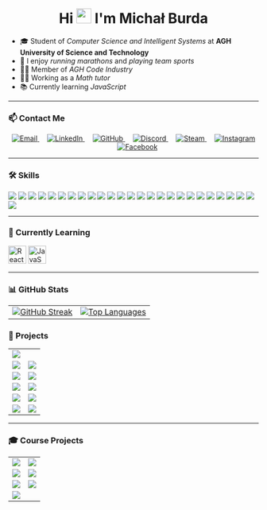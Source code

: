 <h1 align="center">
  Hi <img src="https://user-images.githubusercontent.com/18350557/176309783-0785949b-9127-417c-8b55-ab5a4333674e.gif" width="30" /> I'm Michał Burda
</h1>

- 🎓 Student of *Computer Science and Intelligent Systems* at **AGH University of Science and Technology**
- 🏃 I enjoy *running marathons* and *playing team sports*
- 👨‍🎓 Member of *AGH Code Industry*
- 👨‍🏫 Working as a *Math tutor*
- 📚 Currently learning *JavaScript*

---

### 📫 Contact Me

<p align="center">
  <a href="mailto:michalburda4@gmail.com">
    <img src="https://img.shields.io/badge/Email-michalburda4@gmail.com-blue?style=flat-square&logo=gmail&logoColor=white" alt="Email" />
  </a>
  &nbsp;&nbsp;&nbsp;
  <a href="https://www.linkedin.com/in/micha%C5%82-burda-0756042b7/">
    <img src="https://img.shields.io/badge/LinkedIn-0756042b7?style=flat-square&logo=linkedin&logoColor=white" alt="LinkedIn" />
  </a>
  &nbsp;&nbsp;&nbsp;
  <a href="https://github.com/MichalBurda4">
    <img src="https://img.shields.io/badge/GitHub-000000?style=flat-square&logo=github&logoColor=white" alt="GitHub" />
  </a>
  &nbsp;&nbsp;&nbsp;
  <a href="https://discordapp.com/users/540970664295792640">
    <img src="https://img.shields.io/badge/Discord-7289DA?style=flat-square&logo=discord&logoColor=white" alt="Discord" />
  </a>
  &nbsp;&nbsp;&nbsp;
  <a href="https://steamcommunity.com/profiles/76561198872117909">
    <img src="https://img.shields.io/badge/Steam-000000?style=flat-square&logo=steam&logoColor=white" alt="Steam" />
  </a>
  &nbsp;&nbsp;&nbsp;
  <a href="https://www.instagram.com/michalburda_/">
    <img src="https://img.shields.io/badge/Instagram-E4405F?style=flat-square&logo=instagram&logoColor=white" alt="Instagram" />
  </a>
  &nbsp;&nbsp;&nbsp;
  <a href="https://www.facebook.com/profile.php?id=100015457230939">
    <img src="https://img.shields.io/badge/Facebook-1877F2?style=flat-square&logo=facebook&logoColor=white" alt="Facebook" />
  </a>
</p>

---

### 🛠️ Skills

<p align="left">
  <img src="https://img.shields.io/badge/Python-3670A0?style=for-the-badge&logo=python&logoColor=ffdd54" />
  <img src="https://img.shields.io/badge/Java-%23ED8B00.svg?style=for-the-badge&logo=java&logoColor=white" />
  <img src="https://img.shields.io/badge/C++-%2300599C.svg?style=for-the-badge&logo=c%2B%2B&logoColor=white" />
  <img src="https://img.shields.io/badge/C%23-%23239120.svg?style=for-the-badge&logo=c-sharp&logoColor=white" />
  <img src="https://img.shields.io/badge/C-%2300599C.svg?style=for-the-badge&logo=c&logoColor=white" />
  <img src="https://img.shields.io/badge/JavaScript-%23323330.svg?style=for-the-badge&logo=javascript&logoColor=%23F7DF1E" />
  <img src="https://img.shields.io/badge/MySQL-%2300f.svg?style=for-the-badge&logo=mysql&logoColor=white" />
  <img src="https://img.shields.io/badge/PostgreSQL-%23316192.svg?style=for-the-badge&logo=postgresql&logoColor=white" />
  <img src="https://img.shields.io/badge/NumPy-%23013243.svg?style=for-the-badge&logo=numpy&logoColor=white" />
  <img src="https://img.shields.io/badge/Pandas-%23150458.svg?style=for-the-badge&logo=pandas&logoColor=white" />
  <img src="https://img.shields.io/badge/.NET-5C2D91?style=for-the-badge&logo=.net&logoColor=white" />
  <img src="https://img.shields.io/badge/Unity-%23000000.svg?style=for-the-badge&logo=unity&logoColor=white" />
  <img src="https://img.shields.io/badge/HTML5-%23E34F26.svg?style=for-the-badge&logo=html5&logoColor=white" />
  <img src="https://img.shields.io/badge/CSS3-%231572B6.svg?style=for-the-badge&logo=css3&logoColor=white" />
  <img src="https://img.shields.io/badge/PowerShell-%235391FE.svg?style=for-the-badge&logo=powershell&logoColor=white" />
  <img src="https://img.shields.io/badge/LaTeX-%23008080.svg?style=for-the-badge&logo=latex&logoColor=white" />
  <img src="https://img.shields.io/badge/GitHub%20Actions-2671E5?style=for-the-badge&logo=githubactions&logoColor=white" />
  <img src="https://img.shields.io/badge/Gimp-657D8B?style=for-the-badge&logo=gimp&logoColor=FFFFFF" />
  <img src="https://img.shields.io/badge/Canva-%2300C4CC.svg?style=for-the-badge&logo=Canva&logoColor=white" />
  <img src="https://img.shields.io/badge/Blender-%23F5792A.svg?style=for-the-badge&logo=blender&logoColor=white" />
  <img src="https://img.shields.io/badge/Microsoft%20Office-D83B01?style=for-the-badge&logo=microsoft-office&logoColor=white" />
  <img src="https://img.shields.io/badge/SonarQube-black?style=for-the-badge&logo=sonarqube&logoColor=4E9BCD" />
  <img src="https://img.shields.io/badge/Trello-%23026AA7.svg?style=for-the-badge&logo=Trello&logoColor=white" />
  <img src="https://img.shields.io/badge/GitLab-181717.svg?style=for-the-badge&logo=gitlab&logoColor=white" />
  <img src="https://img.shields.io/badge/Cisco-049fd9.svg?style=for-the-badge&logo=cisco&logoColor=black" />
  <img src="https://img.shields.io/badge/Angular-DD0031?style=for-the-badge&logo=angular&logoColor=white" />

</p>

---

### 🌱 Currently Learning

<p align="left">
  <img src="https://raw.githubusercontent.com/danielcranney/readme-generator/main/public/icons/skills/react-colored.svg" width="36" height="36" alt="React" />
  <img src="https://raw.githubusercontent.com/danielcranney/readme-generator/main/public/icons/skills/javascript-colored.svg" width="36" height="36" alt="JavaScript" />
</p>

---

### 📊 GitHub Stats

<table>
  <tr>
    <td>
      <a href="http://www.github.com/MichalBurda4">
        <img src="https://streak-stats.demolab.com/?user=MichalBurda4&theme=ocean-gradient" alt="GitHub Streak" />
      </a>
    </td>
    <td>
      <a href="http://www.github.com/MichalBurda4">
        <img src="https://github-readme-stats.vercel.app/api/top-langs/?username=MichalBurda4&layout=compact&title_color=0891b2&text_color=ffffff&bg_color=1c1917&hide_border=true" alt="Top Languages" />
      </a>
    </td>
  </tr>
</table>

### 📁 Projects

<table>
  <tr>
    <td>
      <a href="https://github.com/MichalBurda4/how-to-agh-reboot">
        <img src="https://github-readme-stats.vercel.app/api/pin/?username=MichalBurda4&repo=how-to-agh-reboot&title_color=0891b2&text_color=ffffff&icon_color=0891b2&bg_color=1c1917&hide_border=true" />
      </a>
    </td>
  </tr>
  <tr>
    <td>
      <a href="https://github.com/MichalBurda4/Web-application-programming-project">
        <img src="https://github-readme-stats.vercel.app/api/pin/?username=MichalBurda4&repo=Web-application-programming-project&title_color=0891b2&text_color=ffffff&icon_color=0891b2&bg_color=1c1917&hide_border=true" />
      </a>
    </td>
    <td>
      <a href="https://github.com/MichalBurda4/ConstructionSite">
        <img src="https://github-readme-stats.vercel.app/api/pin/?username=MichalBurda4&repo=ConstructionSite&title_color=0891b2&text_color=ffffff&icon_color=0891b2&bg_color=1c1917&hide_border=true" />
      </a>
    </td>
  </tr>
  <tr>
    <td>
      <a href="https://github.com/MichalBurda4/IDE-RE">
        <img src="https://github-readme-stats.vercel.app/api/pin/?username=MichalBurda4&repo=IDE-RE&title_color=0891b2&text_color=ffffff&icon_color=0891b2&bg_color=1c1917&hide_border=true" />
      </a>
    </td>
    <td>
      <a href="https://github.com/MichalBurda4/iot_fire_alarm">
        <img src="https://github-readme-stats.vercel.app/api/pin/?username=MichalBurda4&repo=iot_fire_alarm&title_color=0891b2&text_color=ffffff&icon_color=0891b2&bg_color=1c1917&hide_border=true" />
      </a>
    </td>
  </tr>
  <tr>
    <td>
      <a href="https://github.com/MichalBurda4/Discrete-system-simulation">
        <img src="https://github-readme-stats.vercel.app/api/pin/?username=MichalBurda4&repo=Discrete-system-simulation&title_color=0891b2&text_color=ffffff&icon_color=0891b2&bg_color=1c1917&hide_border=true" />
      </a>
    </td>
    <td>
      <a href="https://github.com/MichalBurda4/Przetwarzanie-jezyka-naturalnego-w-systemach-sztucznej-inteligencji">
        <img src="https://github-readme-stats.vercel.app/api/pin/?username=MichalBurda4&repo=Przetwarzanie-jezyka-naturalnego-w-systemach-sztucznej-inteligencji&title_color=0891b2&text_color=ffffff&icon_color=0891b2&bg_color=1c1917&hide_border=true" />
      </a>
    </td>
  </tr>
  <tr>
    <td>
      <a href="https://github.com/MichalBurda4/CSharp-Project">
        <img src="https://github-readme-stats.vercel.app/api/pin/?username=MichalBurda4&repo=CSharp-Project&title_color=0891b2&text_color=ffffff&icon_color=0891b2&bg_color=1c1917&hide_border=true" />
      </a>
    </td>
    <td>
      <a href="https://github.com/MichalBurda4/Konwerter-Java-Python-Babilon">
        <img src="https://github-readme-stats.vercel.app/api/pin/?username=MichalBurda4&repo=Konwerter-Java-Python-Babilon&title_color=0891b2&text_color=ffffff&icon_color=0891b2&bg_color=1c1917&hide_border=true" />
      </a>
    </td>
  </tr>
  <tr>
    <td>
      <a href="https://github.com/MichalBurda4/object_tracking">
        <img src="https://github-readme-stats.vercel.app/api/pin/?username=MichalBurda4&repo=object_tracking&title_color=0891b2&text_color=ffffff&icon_color=0891b2&bg_color=1c1917&hide_border=true" />
      </a>
    </td>
    <td>
      <a href="https://github.com/Krzysiek899/ORM-Library">
        <img src="https://github-readme-stats.vercel.app/api/pin/?username=Krzysiek899&repo=ORM-Library&title_color=0891b2&text_color=ffffff&icon_color=0891b2&bg_color=1c1917&hide_border=true" />
      </a>
    </td>
  </tr>
</table>



---

### 🎓 Course Projects

<table>
  <tr>
    <td>
      <a href="https://github.com/MichalBurda4/DigitalProcessing-Course">
        <img src="https://github-readme-stats.vercel.app/api/pin/?username=MichalBurda4&repo=DigitalProcessing-Course&title_color=22d3ee&text_color=ffffff&icon_color=22d3ee&bg_color=1c1917&hide_border=true" />
      </a>
    </td>
    <td>
      <a href="https://github.com/MichalBurda4/Machine-Learning-Course">
        <img src="https://github-readme-stats.vercel.app/api/pin/?username=MichalBurda4&repo=Machine-Learning-Course&title_color=22d3ee&text_color=ffffff&icon_color=22d3ee&bg_color=1c1917&hide_border=true" />
      </a>
    </td>
  </tr>
  <tr>
    <td>
      <a href="https://github.com/MichalBurda4/CSharp-Course">
        <img src="https://github-readme-stats.vercel.app/api/pin/?username=MichalBurda4&repo=CSharp-Course&title_color=22d3ee&text_color=ffffff&icon_color=22d3ee&bg_color=1c1917&hide_border=true" />
      </a>
    </td>
    <td>
      <a href="https://github.com/MichalBurda4/Data-Engineering-Course">
        <img src="https://github-readme-stats.vercel.app/api/pin/?username=MichalBurda4&repo=Data-Engineering-Course&title_color=22d3ee&text_color=ffffff&icon_color=22d3ee&bg_color=1c1917&hide_border=true" />
      </a>
    </td>
  </tr>
  <tr>
    <td>
      <a href="https://github.com/MichalBurda4/Databases-Course">
        <img src="https://github-readme-stats.vercel.app/api/pin/?username=MichalBurda4&repo=Databases-Course&title_color=22d3ee&text_color=ffffff&icon_color=22d3ee&bg_color=1c1917&hide_border=true" />
      </a>
    </td>
    <td>
      <a href="https://github.com/MichalBurda4/Java-Course2">
        <img src="https://github-readme-stats.vercel.app/api/pin/?username=MichalBurda4&repo=Java-Course2&title_color=22d3ee&text_color=ffffff&icon_color=22d3ee&bg_color=1c1917&hide_border=true" />
      </a>
    </td>
  </tr>
  <tr>
    <td>
      <a href="https://github.com/MichalBurda4/Computational-Intelligence-in-Digital-Data-Analysis">
        <img src="https://github-readme-stats.vercel.app/api/pin/?username=MichalBurda4&repo=Computational-Intelligence-in-Digital-Data-Analysis&title_color=22d3ee&text_color=ffffff&icon_color=22d3ee&bg_color=1c1917&hide_border=true" />
      </a>
    </td>
  </tr>
</table>




